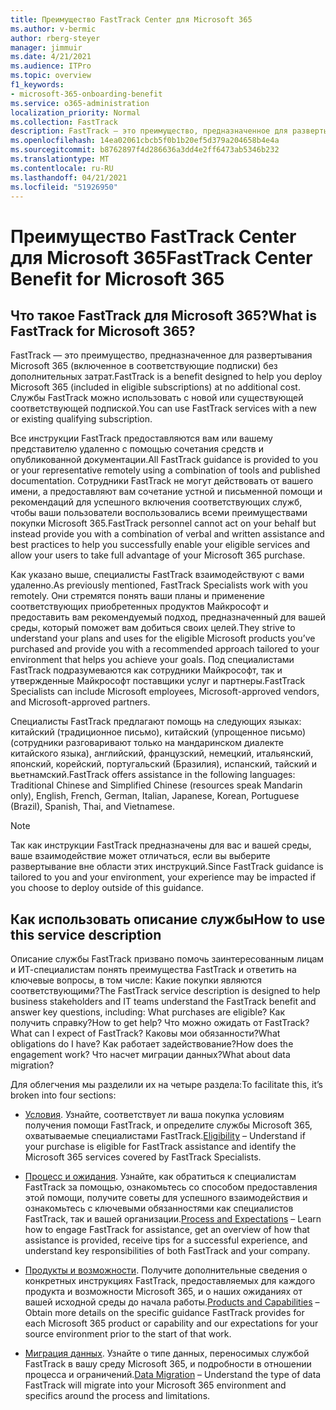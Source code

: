 ```yaml
---
title: Преимущество FastTrack Center для Microsoft 365
ms.author: v-bermic
author: rberg-steyer
manager: jimmuir
ms.date: 4/21/2021
ms.audience: ITPro
ms.topic: overview
f1_keywords:
- microsoft-365-onboarding-benefit
ms.service: o365-administration
localization_priority: Normal
ms.collection: FastTrack
description: FastTrack — это преимущество, предназначенное для развертывания Microsoft 365 (включенное в соответствующие подписки) без дополнительных затрат. Службы FastTrack можно использовать с новой или существующей соответствующей подпиской.
ms.openlocfilehash: 14ea02061cbcb5f0b1b20ef5d379a204658b4e4a
ms.sourcegitcommit: b8762897f4d286636a3dd4e2ff6473ab5346b232
ms.translationtype: MT
ms.contentlocale: ru-RU
ms.lasthandoff: 04/21/2021
ms.locfileid: "51926950"
---
```

# <a name="fasttrack-center-benefit-for-microsoft-365"></a><span data-ttu-id="c37fe-104">Преимущество FastTrack Center для Microsoft 365</span><span class="sxs-lookup"><span data-stu-id="c37fe-104">FastTrack Center Benefit for Microsoft 365</span></span>

## <a name="what-is-fasttrack-for-microsoft-365"></a><span data-ttu-id="c37fe-105">Что такое FastTrack для Microsoft 365?</span><span class="sxs-lookup"><span data-stu-id="c37fe-105">What is FastTrack for Microsoft 365?</span></span>

<span data-ttu-id="c37fe-106">FastTrack — это преимущество, предназначенное для развертывания Microsoft 365 (включенное в соответствующие подписки) без дополнительных затрат.</span><span class="sxs-lookup"><span data-stu-id="c37fe-106">FastTrack is a benefit designed to help you deploy Microsoft 365 (included in eligible subscriptions) at no additional cost.</span></span> <span data-ttu-id="c37fe-107">Службы FastTrack можно использовать с новой или существующей соответствующей подпиской.</span><span class="sxs-lookup"><span data-stu-id="c37fe-107">You can use FastTrack services with a new or existing qualifying subscription.</span></span>

<span data-ttu-id="c37fe-108">Все инструкции FastTrack предоставляются вам или вашему представителю удаленно с помощью сочетания средств и опубликованной документации.</span><span class="sxs-lookup"><span data-stu-id="c37fe-108">All FastTrack guidance is provided to you or your representative remotely using a combination of tools and published documentation.</span></span> <span data-ttu-id="c37fe-109">Сотрудники FastTrack не могут действовать от вашего имени, а предоставляют вам сочетание устной и письменной помощи и рекомендаций для успешного включения соответствующих служб, чтобы ваши пользователи воспользовались всеми преимуществами покупки Microsoft 365.</span><span class="sxs-lookup"><span data-stu-id="c37fe-109">FastTrack personnel cannot act on your behalf but instead provide you with a combination of verbal and written assistance and best practices to help you successfully enable your eligible services and allow your users to take full advantage of your Microsoft 365 purchase.</span></span>

<span data-ttu-id="c37fe-110">Как указано выше, специалисты FastTrack взаимодействуют с вами удаленно.</span><span class="sxs-lookup"><span data-stu-id="c37fe-110">As previously mentioned, FastTrack Specialists work with you remotely.</span></span> <span data-ttu-id="c37fe-111">Они стремятся понять ваши планы и применение соответствующих приобретенных продуктов Майкрософт и предоставить вам рекомендуемый подход, предназначенный для вашей среды, который поможет вам добиться своих целей.</span><span class="sxs-lookup"><span data-stu-id="c37fe-111">They strive to understand your plans and uses for the eligible Microsoft products you’ve purchased and provide you with a recommended approach tailored to your environment that helps you achieve your goals.</span></span> <span data-ttu-id="c37fe-112">Под специалистами FastTrack подразумеваются как сотрудники Майкрософт, так и утвержденные Майкрософт поставщики услуг и партнеры.</span><span class="sxs-lookup"><span data-stu-id="c37fe-112">FastTrack Specialists can include Microsoft employees, Microsoft-approved vendors, and Microsoft-approved partners.</span></span>

<span data-ttu-id="c37fe-113">Специалисты FastTrack предлагают помощь на следующих языках: китайский (традиционное письмо), китайский (упрощенное письмо) (сотрудники разговаривают только на мандаринском диалекте китайского языка), английский, французский, немецкий, итальянский, японский, корейский, португальский (Бразилия), испанский, тайский и вьетнамский.</span><span class="sxs-lookup"><span data-stu-id="c37fe-113">FastTrack offers assistance in the following languages: Traditional Chinese and Simplified Chinese (resources speak Mandarin only), English, French, German, Italian, Japanese, Korean, Portuguese (Brazil), Spanish, Thai, and Vietnamese.</span></span>

> [!NOTE]
> <span data-ttu-id="c37fe-114">Так как инструкции FastTrack предназначены для вас и вашей среды, ваше взаимодействие может отличаться, если вы выберите развертывание вне области этих инструкций.</span><span class="sxs-lookup"><span data-stu-id="c37fe-114">Since FastTrack guidance is tailored to you and your environment, your experience may be impacted if you choose to deploy outside of this guidance.</span></span>

## <a name="how-to-use-this-service-description"></a><span data-ttu-id="c37fe-115">Как использовать описание службы</span><span class="sxs-lookup"><span data-stu-id="c37fe-115">How to use this service description</span></span>

<span data-ttu-id="c37fe-116">Описание службы FastTrack призвано помочь заинтересованным лицам и ИТ-специалистам понять преимущества FastTrack и ответить на ключевые вопросы, в том числе: Какие покупки являются соответствующими?</span><span class="sxs-lookup"><span data-stu-id="c37fe-116">The FastTrack service description is designed to help business stakeholders and IT teams understand the FastTrack benefit and answer key questions, including: What purchases are eligible?</span></span> <span data-ttu-id="c37fe-117">Как получить справку?</span><span class="sxs-lookup"><span data-stu-id="c37fe-117">How to get help?</span></span> <span data-ttu-id="c37fe-118">Что можно ожидать от FastTrack?</span><span class="sxs-lookup"><span data-stu-id="c37fe-118">What can I expect of FastTrack?</span></span> <span data-ttu-id="c37fe-119">Каковы мои обязанности?</span><span class="sxs-lookup"><span data-stu-id="c37fe-119">What obligations do I have?</span></span> <span data-ttu-id="c37fe-120">Как работает задействование?</span><span class="sxs-lookup"><span data-stu-id="c37fe-120">How does the engagement work?</span></span> <span data-ttu-id="c37fe-121">Что насчет миграции данных?</span><span class="sxs-lookup"><span data-stu-id="c37fe-121">What about data migration?</span></span>

<span data-ttu-id="c37fe-122">Для облегчения мы разделили их на четыре раздела:</span><span class="sxs-lookup"><span data-stu-id="c37fe-122">To facilitate this, it’s broken into four sections:</span></span>

  - <span data-ttu-id="c37fe-123">[Условия](eligibility.md). Узнайте, соответствует ли ваша покупка условиям получения помощи FastTrack, и определите службы Microsoft 365, охватываемые специалистами FastTrack.</span><span class="sxs-lookup"><span data-stu-id="c37fe-123">[Eligibility](eligibility.md) – Understand if your purchase is eligible for FastTrack assistance and identify the Microsoft 365 services covered by FastTrack Specialists.</span></span>

  - <span data-ttu-id="c37fe-124">[Процесс и ожидания](process-and-expectations.md). Узнайте, как обратиться к специалистам FastTrack за помощью, ознакомьтесь со способом предоставления этой помощи, получите советы для успешного взаимодействия и ознакомьтесь с ключевыми обязанностями как специалистов FastTrack, так и вашей организации.</span><span class="sxs-lookup"><span data-stu-id="c37fe-124">[Process and Expectations](process-and-expectations.md) – Learn how to engage FastTrack for assistance, get an overview of how that assistance is provided, receive tips for a successful experience, and understand key responsibilities of both FastTrack and your company.</span></span>

  - <span data-ttu-id="c37fe-125">[Продукты и возможности](products-and-capabilities.md). Получите дополнительные сведения о конкретных инструкциях FastTrack, предоставляемых для каждого продукта и возможности Microsoft 365, и о наших ожиданиях от вашей исходной среды до начала работы.</span><span class="sxs-lookup"><span data-stu-id="c37fe-125">[Products and Capabilities](products-and-capabilities.md) – Obtain more details on the specific guidance FastTrack provides for each Microsoft 365 product or capability and our expectations for your source environment prior to the start of that work.</span></span>

  - <span data-ttu-id="c37fe-126">[Миграция данных](data-migration.md). Узнайте о типе данных, переносимых службой FastTrack в вашу среду Microsoft 365, и подробности в отношении процесса и ограничений.</span><span class="sxs-lookup"><span data-stu-id="c37fe-126">[Data Migration](data-migration.md) – Understand the type of data FastTrack will migrate into your Microsoft 365 environment and specifics around the process and limitations.</span></span>
